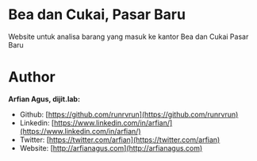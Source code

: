 # Bea dan Cukai, Pasar Baru

Website untuk analisa barang yang masuk ke kantor Bea dan Cukai Pasar Baru

# Author

**Arfian Agus, dijit.lab:**

- Github: [https://github.com/runrvrun](https://github.com/runrvrun)
- Linkedin: [https://www.linkedin.com/in/arfian/](https://www.linkedin.com/in/arfian/)
- Twitter: [https://twitter.com/arfian](https://twitter.com/arfian)
- Website: [http://arfianagus.com](http://arfianagus.com)
